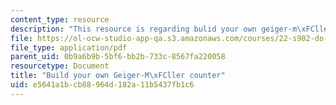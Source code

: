 ```yaml
---
content_type: resource
description: "This resource is regarding bulid your own geiger-m\xFCller counter "
file: https://ol-ocw-studio-app-qa.s3.amazonaws.com/courses/22-s902-do-it-yourself-diy-geiger-counters-january-iap-2015/e5641a1bcb88964d182a11b5437fb1c6_MIT22_S902IAP15_gc_instruct.pdf
file_type: application/pdf
parent_uid: 0b9a6b9b-5bf6-bb2b-733c-8567fa220058
resourcetype: Document
title: "Build your own Geiger-M\xFCller counter"
uid: e5641a1b-cb88-964d-182a-11b5437fb1c6
---
```

